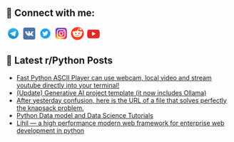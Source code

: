 ## 🔎 Connect with me:
[<img src="https://github.com/bullbesh/bullbesh/blob/main/images/Telegram.png" width="32" height="32" />](https://t.me/bullbesh)
[<img src="https://github.com/bullbesh/bullbesh/blob/main/images/VK.png" width="32" height="32" />](https://vk.com/bullbesh)
[<img src="https://github.com/bullbesh/bullbesh/blob/main/images/Twitter.png" width="32" height="32" />](https://twitter.com/bullbesh1)
[<img src="https://github.com/bullbesh/bullbesh/blob/main/images/Instagram.png" width="32" height="32" />](https://www.instagram.com/bullbesh)
[<img src="https://github.com/bullbesh/bullbesh/blob/main/images/Reddit.png" width="32" height="32" />](https://www.reddit.com/user/bullbesh)
[<img src="https://github.com/bullbesh/bullbesh/blob/main/images/YouTube.png" width="32" height="32" />](https://www.youtube.com/channel/UCtfjRs6uzgq5mfm8S06WTcg)

## 📕 Latest r/Python Posts
<!-- BLOG-POST-LIST:START -->
- [Fast Python ASCII Player can use webcam, local video and stream youtube directly into your terminal!](https://www.reddit.com/r/Python/comments/1jhb1k7/fast_python_ascii_player_can_use_webcam_local/)
- [&lpar;Update&rpar; Generative AI project template &lpar;it now includes Ollama&rpar;](https://www.reddit.com/r/Python/comments/1jhanvp/update_generative_ai_project_template_it_now/)
- [After yesterday confusion, here is the URL of a file that solves perfectly the knapsack problem.](https://www.reddit.com/r/Python/comments/1jh8q9y/after_yesterday_confusion_here_is_the_url_of_a/)
- [Python Data model and Data Science Tutorials](https://www.reddit.com/r/Python/comments/1jh6tux/python_data_model_and_data_science_tutorials/)
- [Lihil — a high performance modern web framework for enterprise web development in python](https://www.reddit.com/r/Python/comments/1jh6rt4/lihil_a_high_performance_modern_web_framework_for/)
<!-- BLOG-POST-LIST:END -->
